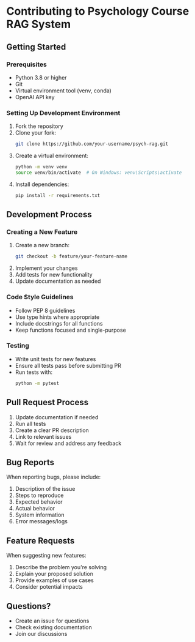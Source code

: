 # Contributing to Psychology Course RAG System

## Getting Started

### Prerequisites
- Python 3.8 or higher
- Git
- Virtual environment tool (venv, conda)
- OpenAI API key

### Setting Up Development Environment
1. Fork the repository
2. Clone your fork:
   ```bash
   git clone https://github.com/your-username/psych-rag.git
   ```
3. Create a virtual environment:
   ```bash
   python -m venv venv
   source venv/bin/activate  # On Windows: venv\Scripts\activate
   ```
4. Install dependencies:
   ```bash
   pip install -r requirements.txt
   ```

## Development Process

### Creating a New Feature
1. Create a new branch:
   ```bash
   git checkout -b feature/your-feature-name
   ```
2. Implement your changes
3. Add tests for new functionality
4. Update documentation as needed

### Code Style Guidelines
- Follow PEP 8 guidelines
- Use type hints where appropriate
- Include docstrings for all functions
- Keep functions focused and single-purpose

### Testing
- Write unit tests for new features
- Ensure all tests pass before submitting PR
- Run tests with:
  ```bash
  python -m pytest
  ```

## Pull Request Process
1. Update documentation if needed
2. Run all tests
3. Create a clear PR description
4. Link to relevant issues
5. Wait for review and address any feedback

## Bug Reports
When reporting bugs, please include:
1. Description of the issue
2. Steps to reproduce
3. Expected behavior
4. Actual behavior
5. System information
6. Error messages/logs

## Feature Requests
When suggesting new features:
1. Describe the problem you're solving
2. Explain your proposed solution
3. Provide examples of use cases
4. Consider potential impacts

## Questions?
- Create an issue for questions
- Check existing documentation
- Join our discussions